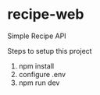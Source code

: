 # recipe-web

Simple Recipe API

Steps to setup this project
1. npm install
2. configure .env
3. npm run dev
